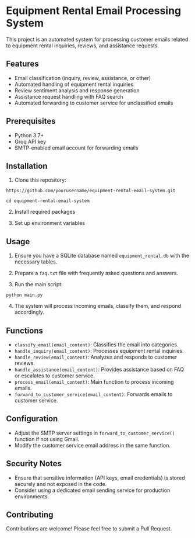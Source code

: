 # Equipment Rental Email Processing System

This project is an automated system for processing customer emails related to equipment rental inquiries, reviews, and assistance requests.

## Features

- Email classification (inquiry, review, assistance, or other)
- Automated handling of equipment rental inquiries
- Review sentiment analysis and response generation
- Assistance request handling with FAQ search
- Automated forwarding to customer service for unclassified emails

## Prerequisites

- Python 3.7+
- Groq API key
- SMTP-enabled email account for forwarding emails

## Installation

1. Clone this repository:
```git clone
https://github.com/yourusername/equipment-rental-email-system.git
```
```
cd equipment-rental-email-system
```

2. Install required packages

3. Set up environment variables

## Usage

1. Ensure you have a SQLite database named `equipment_rental.db` with the necessary tables.

2. Prepare a `faq.txt` file with frequently asked questions and answers.

3. Run the main script:
```
python main.py
```
4. The system will process incoming emails, classify them, and respond accordingly.

## Functions

- `classify_email(email_content)`: Classifies the email into categories.
- `handle_inquiry(email_content)`: Processes equipment rental inquiries.
- `handle_review(email_content)`: Analyzes and responds to customer reviews.
- `handle_assistance(email_content)`: Provides assistance based on FAQ or escalates to customer service.
- `process_email(email_content)`: Main function to process incoming emails.
- `forward_to_customer_service(email_content)`: Forwards emails to customer service.

## Configuration

- Adjust the SMTP server settings in `forward_to_customer_service()` function if not using Gmail.
- Modify the customer service email address in the same function.

## Security Notes

- Ensure that sensitive information (API keys, email credentials) is stored securely and not exposed in the code.
- Consider using a dedicated email sending service for production environments.

## Contributing

Contributions are welcome! Please feel free to submit a Pull Request.
